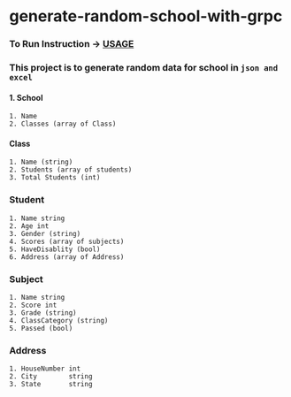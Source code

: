 # generate-random-school-with-grpc

### To Run Instruction -> [USAGE](USAGE.md)

### This project is to  generate random data for school in ```json and excel```

#### 1. School
```
1. Name
2. Classes (array of Class)
```
#### Class
```
1. Name (string)
2. Students (array of students)
3. Total Students (int)
```

### Student
```
1. Name string
2. Age int
3. Gender (string)
4. Scores (array of subjects)
5. HaveDisablity (bool)
6. Address (array of Address)
```
### Subject
```
1. Name string
2. Score int
3. Grade (string)
4. ClassCategory (string)
5. Passed (bool)
```
### Address
```
1. HouseNumber int
2. City        string
3. State       string
```
